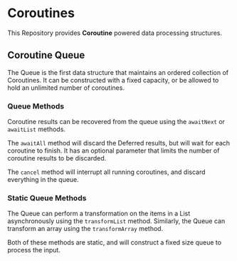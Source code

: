 # Coroutines

This Repository provides __Coroutine__ powered data processing structures.

## Coroutine Queue
The Queue is the first data structure that maintains an ordered collection of 
Coroutines. It can be constructed with a fixed capacity, or be allowed to hold an
unlimited number of coroutines.

### Queue Methods
Coroutine results can be recovered from the queue using the `awaitNext` or `awaitList` methods.

The `awaitAll` method will discard the Deferred results, but will wait for each coroutine to finish.
It has an optional parameter that limits the number of coroutine results to be discarded.

The `cancel` method will interrupt all running coroutines, and discard everything in the queue.

### Static Queue Methods
The Queue can perform a transformation on the items in a List asynchronously using the 
`transformList` method. Similarly, the Queue can transform an array using the `transformArray` method.

Both of these methods are static, and will construct a fixed size queue to process the input.
